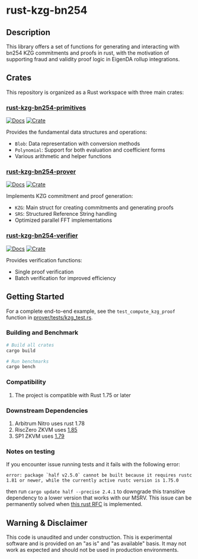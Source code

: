 # rust-kzg-bn254

## Description

This library offers a set of functions for generating and interacting with bn254 KZG commitments and proofs in rust, with the motivation of supporting fraud and validity proof logic in EigenDA rollup integrations.

## Crates

This repository is organized as a Rust workspace with three main crates:

### [rust-kzg-bn254-primitives](./primitives)

[![Docs](https://docs.rs/rust-kzg-bn254-primitives/badge.svg)](https://docs.rs/rust-kzg-bn254-primitives/latest/rust_kzg_bn254_primitives/)
[![Crate](https://img.shields.io/crates/v/rust-kzg-bn254-primitives.svg)](https://crates.io/crates/rust-kzg-bn254-primitives)

Provides the fundamental data structures and operations:
- `Blob`: Data representation with conversion methods
- `Polynomial`: Support for both evaluation and coefficient forms
- Various arithmetic and helper functions

### [rust-kzg-bn254-prover](./prover)

[![Docs](https://docs.rs/rust-kzg-bn254-prover/badge.svg)](https://docs.rs/rust-kzg-bn254-prover/latest/rust_kzg_bn254_prover/)
[![Crate](https://img.shields.io/crates/v/rust-kzg-bn254-prover.svg)](https://crates.io/crates/rust-kzg-bn254-prover)

Implements KZG commitment and proof generation:
- `KZG`: Main struct for creating commitments and generating proofs
- `SRS`: Structured Reference String handling
- Optimized parallel FFT implementations

### [rust-kzg-bn254-verifier](./verifier)

[![Docs](https://docs.rs/rust-kzg-bn254-verifier/badge.svg)](https://docs.rs/rust-kzg-bn254-verifier/latest/rust_kzg_bn254_verifier/)
[![Crate](https://img.shields.io/crates/v/rust-kzg-bn254-verifier.svg)](https://crates.io/crates/rust-kzg-bn254-verifier)

Provides verification functions:
- Single proof verification
- Batch verification for improved efficiency

## Getting Started

For a complete end-to-end example, see the `test_compute_kzg_proof` function in [prover/tests/kzg_test.rs](./prover/tests/kzg_test.rs).

### Building and Benchmark

```bash
# Build all crates
cargo build

# Run benchmarks
cargo bench
```
### Compatibility
1. The project is compatible with Rust 1.75 or later

### Downstream Dependencies
1. Arbitrum Nitro uses rust 1.78
2. RiscZero ZKVM uses [1.85](https://github.com/risc0/risc0/blob/545e967bcf4fc28276e02181915febe12a1a9880/rust-toolchain.toml#L2)
3. SP1 ZKVM uses [1.79](https://github.com/succinctlabs/sp1/blob/81757da015939d8a851d909e8c3df14bdc3b030d/Cargo.toml#L5)


### Notes on testing
If you encounter issue running tests and it fails with the following error:
```
error: package `half v2.5.0` cannot be built because it requires rustc 1.81 or newer, while the currently active rustc version is 1.75.0
```
then run `cargo update half --precise 2.4.1` to downgrade this transitive dependency to a lower version that works with our MSRV.
This issue can be permanently solved when [this rust RFC](https://rust-lang.github.io/rfcs/3537-msrv-resolver.html) is implemented.



## Warning & Disclaimer

This code is unaudited and under construction. This is experimental software and is provided on an "as is" and "as available" basis. It may not work as expected and should not be used in production environments.
